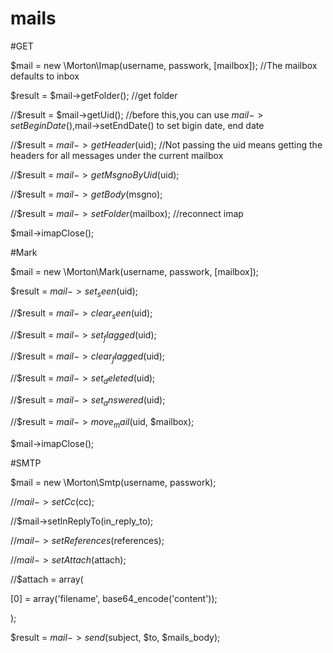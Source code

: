 # mails


#GET

$mail = new \Morton\Imap(username, passwork, [mailbox]);  //The mailbox defaults to inbox

$result = $mail->getFolder(); //get folder

//$result = $mail->getUid();  //before this,you can use $mail->setBeginDate(),$mail->setEndDate() to set bigin date, end date

//$result = $mail->getHeader($uid); //Not passing the uid means getting the headers for all messages under the current mailbox

//$result = $mail->getMsgnoByUid($uid);

//$result = $mail->getBody($msgno);

//$result = $mail->setFolder($mailbox);  //reconnect imap

$mail->imapClose();


#Mark

$mail = new \Morton\Mark(username, passwork, [mailbox]);

$result = $mail->set_seen($uid);

//$result = $mail->clear_seen($uid);

//$result = $mail->set_flagged($uid);

//$result = $mail->clear_flagged($uid);

//$result = $mail->set_deleted($uid);

//$result = $mail->set_answered($uid);

//$result = $mail->move_mail($uid, $mailbox);

$mail->imapClose();


#SMTP

$mail = new \Morton\Smtp(username, passwork);

//$mail->setCc($cc);

//$mail->setInReplyTo(in_reply_to);

//$mail->setReferences($references);

//$mail->setAttach($attach);

//$attach = array(

  [0] = array('filename', base64_encode('content'));

  );

$result = $mail->send($subject, $to, $mails_body);
